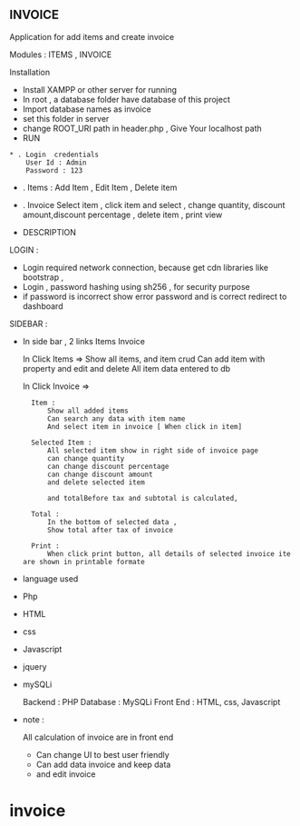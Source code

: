 ## INVOICE



Application for add items and create invoice

Modules :
ITEMS ,
INVOICE



Installation 

*  Install XAMPP  or other server for running 
*  In root , a database folder have database of this project
*  Import database names as invoice
*  set this folder in server
*  change ROOT_URI path in header.php , Give Your localhost path
*  RUN


 
```
* . Login  credentials 
    User Id : Admin
    Password : 123
```
* . Items : 
     Add Item ,
    Edit Item ,
    Delete item

* .  Invoice
        Select item ,
        click item and select , 
        change quantity, discount amount,discount percentage  ,
        delete item ,
        print view


-  DESCRIPTION  

LOGIN :

  * Login  required  network connection, because get cdn libraries like bootstrap , 
  * Login , password hashing using sh256 , for security purpose
  * if password is incorrect show error password and is correct redirect to dashboard


SIDEBAR :

* In side bar , 2 links 
    Items 
    Invoice

    In Click Items => Show all items, and item crud
    Can add item with property and edit and delete
    All item data entered to db


    In Click Invoice =>   

        Item :
            Show all added items
            Can search any data with item name
            And select item in invoice [ When click in item]

        Selected Item :
            All selected item show in right side of invoice page
            can change quantity
            can change discount percentage
            can change discount amount
            and delete selected item

            and totalBefore tax and subtotal is calculated,

        Total :
            In the bottom of selected data , 
            Show total after tax of invoice

        Print :
            When click print button, all details of selected invoice ite are shown in printable formate





- language used 


* Php
* HTML
* css
* Javascript
* jquery
* mySQLi


  Backend : PHP 
  Database : MySQLi
  Front End : HTML, css, Javascript






 - note : 

    All calculation of invoice are in front end

    * Can change UI to best user friendly
    * Can add data invoice and keep data 
    * and edit invoice

# invoice

